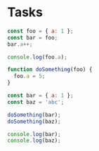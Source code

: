 # Tasks

```javascript
const foo = { a: 1 };
const bar = foo;
bar.a++;

console.log(foo.a);
```

```javascript
function doSomething(foo) {
  foo.a = 5;
}

const bar = { a: 1 };
const baz = 'abc';

doSomething(bar);
doSomething(baz);

console.log(bar);
console.log(baz);
```
